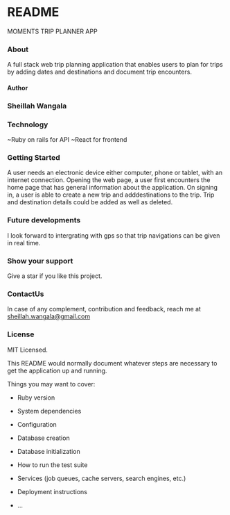 # README

MOMENTS TRIP PLANNER APP

### About
A full stack web trip planning application that enables users to plan for trips by adding dates and destinations and document trip encounters.

#### Author
### Sheillah Wangala


### Technology
~Ruby on rails for API
~React for frontend

### Getting Started
A user needs an electronic device either computer, phone or tablet, with an internet connection. Opening the web page, a user first encounters the home page that has general information about the application.
On signing in, a user is able to create a new trip and adddestinations to the trip. Trip and destination details could be added as well as deleted.

### Future developments
I look forward to intergrating with gps so that trip navigations can be given in real time.

### Show your  support
Give a star if you like this project.

### ContactUs
In case of any complement, contribution and feedback, reach me at sheillah.wangala@gmail.com

### License
MIT Licensed. 




This README would normally document whatever steps are necessary to get the
application up and running.

Things you may want to cover:

* Ruby version

* System dependencies

* Configuration

* Database creation

* Database initialization

* How to run the test suite

* Services (job queues, cache servers, search engines, etc.)

* Deployment instructions

* ...
